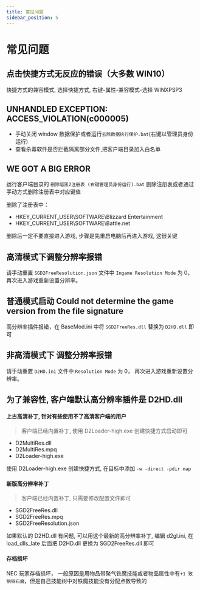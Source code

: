 ```yaml
---
title: 常见问题
sidebar_position: 5
---
```


# 常见问题

## 点击快捷方式无反应的错误（大多数 WIN10）

快捷方式的兼容模式, 选择快捷方式, 右键-属性-兼容模式-选择 WINXPSP3

## UNHANDLED EXCEPTION: ACCESS_VIOLATION(c000005)

- 手动关闭 window 数据保护或者运行`去除数据执行保护.bat`(右键以管理员身份运行)
- 查看杀毒软件是否拦截隔离部分文件,把客户端目录加入白名单

## WE GOT A BIG ERROR

运行客户端目录的 `删除暗黑2注册表 (右键管理员身份运行).bat` 删除注册表或者通过手动方式删除注册表中对应键值

删除了注册表中：

- HKEY_CURRENT_USER\SOFTWARE\Blizzard Entertainment
- HKEY_CURRENT_USER\SOFTWARE\Battle.net

删除后一定不要直接进入游戏, 步骤是先重启电脑后再进入游戏, 这很关键

## 高清模式下调整分辨率报错

请手动重置 `SGD2FreeResolution.json` 文件中 `Ingame Resolution Mode` 为 0， 再次进入游戏重新设置分辨率。

## 普通模式启动 Could not determine the game version from the file signature

高分辨率插件报错，在 BaseMod.ini 中将 `SGD2FreeRes.dll` 替换为 `D2HD.dll` 即可

## 非高清模式下 调整分辨率报错

请手动重置 `D2HD.ini` 文件中 `Resolution Mode` 为 0， 再次进入游戏重新设置分辨率。

## 为了兼容性, 客户端默认高分辨率插件是 D2HD.dll

#### 上古高清补丁, 针对有些使用不了高清客户端的用户

> 客户端已经内置补丁, 使用 D2Loader-high.exe 创建快捷方式启动即可

- D2MultiRes.dll
- D2MultiRes.mpq
- D2Loader-high.exe

使用 D2Loader-high.exe 创建快捷方式, 在目标中添加 `-w -direct -pdir map`

#### 新版高分辨率补丁

> 客户端已经内置补丁, 只需要修改配置文件即可

- SGD2FreeRes.dll
- SGD2FreeRes.mpq
- SGD2FreeResolution.json

如果默认的 D2HD.dll 有问题, 可以用这个最新的高分辨率补丁, 编辑 d2gl.ini, 在 load_dlls_late 后面把 D2HD.dll 更换为 SGD2FreeRes.dll 即可

#### 存档损坏

NEC 玩家存档损坏， 一般原因是用物品带聚气铁魔技能或者物品属性中有`+1 致 钢铁石魔`，但是自己技能树中对铁魔技能没有分配点数导致的
